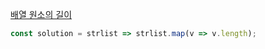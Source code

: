 [배열 원소의 길이](https://school.programmers.co.kr/learn/courses/30/lessons/120854)

```js
const solution = strlist => strlist.map(v => v.length);
```